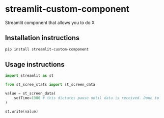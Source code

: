 # streamlit-custom-component

Streamlit component that allows you to do X

## Installation instructions

```sh
pip install streamlit-custom-component
```

## Usage instructions

```python
import streamlit as st

from st_scree_stats import st_screen_data

value = st_screen_data(
    setTime=1000 # this dictates pause until data is received. Done to prevent constant refreshing of app. Default is 1000
)

st.write(value)
```